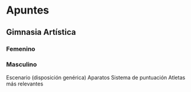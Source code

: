 # Apuntes
## Gimnasia Artística
### Femenino
### Masculino
Escenario (disposición genérica)
Aparatos
Sistema de puntuación
Atletas más relevantes
